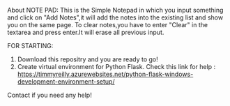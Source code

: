 About NOTE PAD:
This is the Simple Notepad in which you input something and click on "Add Notes",it will add the notes into the existing list and show you on the same page.
To clear notes,you have to enter "Clear" in the textarea and press enter.It will erase all previous input.

FOR STARTING:
1. Download this repositry and you are ready to go!
2. Create virtual environment for Python Flask.
Check this link for help :
https://timmyreilly.azurewebsites.net/python-flask-windows-development-environment-setup/

Contact if you need any help!
